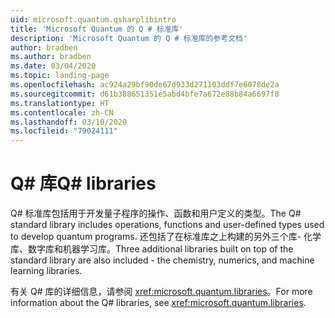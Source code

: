 ```yaml
---
uid: microsoft.quantum.qsharplibintro
title: 'Microsoft Quantum 的 Q # 标准库'
description: 'Microsoft Quantum 的 Q # 标准库的参考文档'
author: bradben
ms.author: bradben
ms.date: 03/04/2020
ms.topic: landing-page
ms.openlocfilehash: ac924a29bf90de67d933d271103ddf7e6078de2a
ms.sourcegitcommit: d61b388651351e5abd4bfe7a672e88b84a6697f8
ms.translationtype: HT
ms.contentlocale: zh-CN
ms.lasthandoff: 03/10/2020
ms.locfileid: "79024111"
---
```

# <a name="q-libraries"></a><span data-ttu-id="54917-103">Q# 库</span><span class="sxs-lookup"><span data-stu-id="54917-103">Q# libraries</span></span> #

<span data-ttu-id="54917-104">Q# 标准库包括用于开发量子程序的操作、函数和用户定义的类型。</span><span class="sxs-lookup"><span data-stu-id="54917-104">The Q# standard library includes operations, functions and user-defined types used to develop quantum programs.</span></span> <span data-ttu-id="54917-105">还包括了在标准库之上构建的另外三个库- 化学库、数字库和机器学习库。</span><span class="sxs-lookup"><span data-stu-id="54917-105">Three additional libraries built on top of the standard library are also included - the chemistry, numerics, and machine learning libraries.</span></span>

<span data-ttu-id="54917-106">有关 Q# 库的详细信息，请参阅 <xref:microsoft.quantum.libraries>。</span><span class="sxs-lookup"><span data-stu-id="54917-106">For more information about the Q# libraries, see <xref:microsoft.quantum.libraries>.</span></span>
